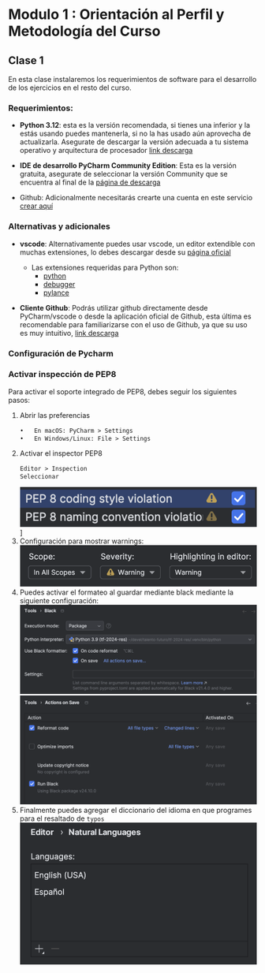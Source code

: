 # Modulo 1 : Orientación al Perfil y Metodología del Curso

## Clase 1

En esta clase instalaremos los requerimientos de software para el desarrollo de los ejercicios en el resto del curso.


### Requerimientos:

- **Python 3.12**: esta es la versión recomendada, si tienes una inferior y la estás usando puedes mantenerla, si no la has usado aún aprovecha de actualizarla. Asegurate de descargar la versión adecuada a tu sistema operativo y arquitectura de procesador [link descarga](https://www.python.org/downloads/release/python-3127/)

- **IDE de desarrollo PyCharm Community Edition**: Esta es la versión gratuita, asegurate de seleccionar la versión Community que se encuentra al final de la [página de descarga](https://www.jetbrains.com/es-es/pycharm/download/?section=windows)

- Github: Adicionalmente necesitarás crearte una cuenta en este servicio [crear aquí](https://github.com/signup)


### Alternativas y adicionales

- **vscode**: Alternativamente puedes usar vscode, un editor extendible con muchas extensiones, lo debes descargar desde su [página oficial](https://code.visualstudio.com/)
    - Las extensiones requeridas para Python son: 
        - [python](https://marketplace.visualstudio.com/items?itemName=ms-python.python)
        - [debugger](https://marketplace.visualstudio.com/items?itemName=ms-python.debugpy)
        - [pylance](https://marketplace.visualstudio.com/items?itemName=ms-python.vscode-pylance)

- **Cliente Github**: Podrás utilizar github directamente desde PyCharm/vscode o desde la aplicación oficial de Github, esta última es recomendable para familiarizarse con el uso de Github, ya que su uso es muy intuitivo, [link descarga](https://desktop.github.com/download/)

### Configuración de Pycharm

### Activar inspección de PEP8

Para activar el soporte integrado de PEP8, debes seguir los siguientes pasos:

1. Abrir las preferencias
    ```
    •	En macOS: PyCharm > Settings
    •	En Windows/Linux: File > Settings
    ```
2. Activar el inspector PEP8
    ```
   Editor > Inspection
   Seleccionar 
    ```
   ![pep8-config.png](img/pep8-config.png)]
3. Configuración para mostrar warnings:
    ![pep8-config-options.png](img/pep8-config-options.png)
4. Puedes activar el formateo al guardar mediante black mediante la siguiente configuración:
   ![format-on-save.png](img/format-on-save.png)
   ![format-on-save-black.png](img/format-on-save-black.png)
5. Finalmente puedes agregar el diccionario del idioma en que programes para el resaltado de `typos`
   ![config-lang.png](img/config-lang.png)